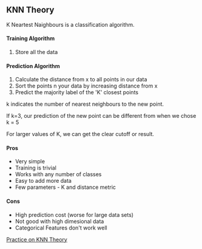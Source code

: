 ## KNN Theory

K Neartest Naighbours is a classification algorithm.

#### Training Algorithm
1. Store all the data

#### Prediction Algorithm
1. Calculate the distance from x to all points in our data
2. Sort the points n your data by increasing distance from x
3. Predict the majority label of the 'K' closest points

k indicates the number of nearest neighbours to the new point.

If k=3, our prediction of the new point can be different from when we chose k = 5

For larger values of K, we can get the clear cutoff or result.

#### Pros
* Very simple
* Training is trivial
* Works with any number of classes
* Easy to add more data
* Few parameters - K and distance metric

#### Cons
* High prediction cost (worse for large data sets)
* Not good with high dimesional data
* Categorical Features don't work well

[Practice on KNN Theory](./12.K-Nearest-Neighbours/K-Nearest-Neighbours.ipynb)
